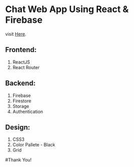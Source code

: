 # Chat Web App Using React & Firebase

visit  [Here](https://project-react-chat-app.netlify.app/).

## Frontend:

1. ReactJS
2. React Router

## Backend:

1. Firebase
2. Firestore
3. Storage
4. Authentication

## Design:

1. CSS3
2. Color Pallete - Black
3. Grid

#Thank You!
